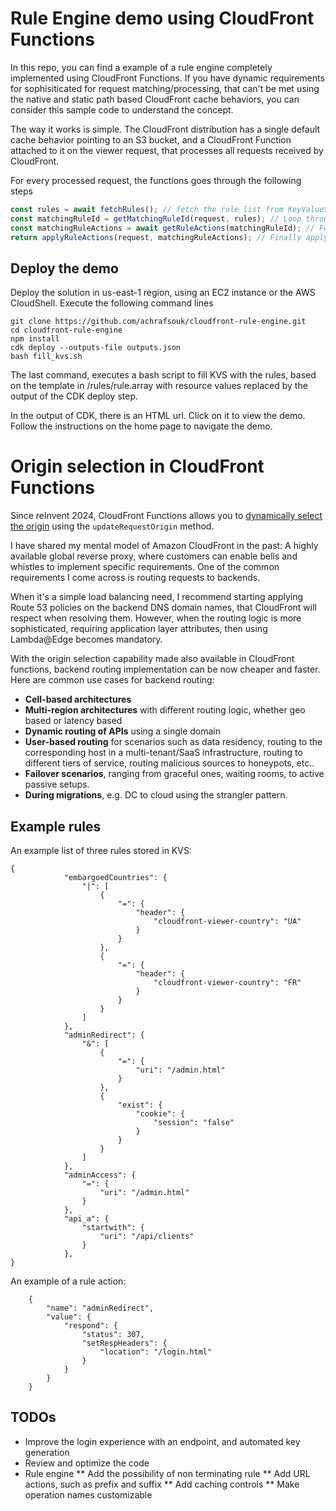 # Rule Engine demo using CloudFront Functions

In this repo, you can find a example of a rule engine completely implemented using CloudFront Functions. If you have dynamic requirements for sophisiticated for request matching/processing, that can't be met using the native and static path based CloudFront cache behaviors, you can consider this sample code to understand the concept.

The way it works is simple. The CloudFront distribution has a single default cache behavior pointing to an S3 bucket, and a CloudFront Function attached to it on the viewer request, that processes all requests received by CloudFront.

For every processed request, the functions goes through the following steps

``` javascript 
const rules = await fetchRules(); // fetch the rule list from KeyValueStore (KVS).
const matchingRuleId = getMatchingRuleId(request, rules); // Loop through rules to find the first matching one. 
const matchingRuleActions = await getRuleActions(matchingRuleId); // Fetch the actions of the rule that matched from KVS.
return applyRuleActions(request, matchingRuleActions); // Finally apply the rule actions to the request and return.

``` 

## Deploy the demo

Deploy the solution in us-east-1 region, using an EC2 instance or the AWS CloudShell. Execute the following command lines

```
git clone https://github.com/achrafsouk/cloudfront-rule-engine.git
cd cloudfront-rule-engine
npm install
cdk deploy --outputs-file outputs.json
bash fill_kvs.sh
```

The last command, executes a bash script to fill KVS with the rules, based on the template in /rules/rule.array with resource values replaced by the output of the CDK deploy step.

In the output of CDK, there is an HTML url. Click on it to view the demo. Follow the instructions on the home page to navigate the demo.

# Origin selection in CloudFront Functions

Since reInvent 2024, CloudFront Functions allows you to [dynamically select the origin](https://docs.aws.amazon.com/AmazonCloudFront/latest/DeveloperGuide/helper-functions-origin-modification.html) using the ```updateRequestOrigin``` method.

I have shared my mental model of Amazon CloudFront in the past: A highly available global reverse proxy, where customers can enable bells and whistles to implement specific requirements. One of the common requirements I come across is routing requests to backends. 

When it's a simple load balancing need, I recommend starting applying Route 53 policies on the backend DNS domain names, that CloudFront will respect when resolving them. However, when the routing logic is more sophisticated, requiring application layer attributes, then using Lambda@Edge becomes mandatory. 

With the origin selection capability made also available in CloudFront functions, backend routing implementation can be now cheaper and faster. Here are common use cases for backend routing:

* **Cell-based architectures**
* **Multi-region architectures** with different routing logic, whether geo based or latency based
* **Dynamic routing of APIs** using a single domain
* **User-based routing** for scenarios such as data residency, routing to the corresponding host in a multi-tenant/SaaS infrastructure, routing to different tiers of service, routing malicious sources to honeypots, etc..
* **Failover scenarios**, ranging from graceful ones, waiting rooms, to active passive setups.
* **During migrations**, e.g. DC to cloud using the strangler pattern.


## Example rules

An example list of three rules stored in KVS:
```
{
            "embargoedCountries": {
                "|": [
                    {
                        "=": {
                            "header": {
                                "cloudfront-viewer-country": "UA"
                            }
                        }
                    },
                    {
                        "=": {
                            "header": {
                                "cloudfront-viewer-country": "FR"
                            }
                        }
                    }
                ]
            },
            "adminRedirect": {
                "&": [
                    {
                        "=": {
                            "uri": "/admin.html"
                        }
                    },
                    {
                        "exist": {
                            "cookie": {
                                "session": "false"
                            }
                        }
                    }
                ]
            },
            "adminAccess": {
                "=": {
                    "uri": "/admin.html"
                }
            },
            "api_a": {
                "startwith": {
                    "uri": "/api/clients"
                }
            },
}
```

An example of a rule action:
```
    {
        "name": "adminRedirect",
        "value": {
            "respond": {
                "status": 307,
                "setRespHeaders": {
                    "location": "/login.html"
                }
            }
        }
    }
```

## TODOs

* Improve the login experience with an endpoint, and automated key generation
* Review and optimize the code
* Rule engine
** Add the possibility of non terminating rule
** Add URL actions, such as prefix and suffix
** Add caching controls
** Make operation names customizable
